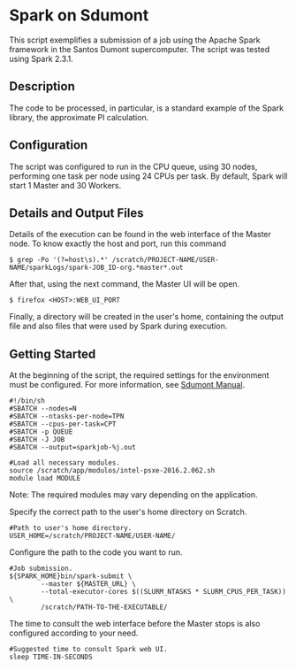 # Spark on Sdumont
This script exemplifies a submission of a job using the Apache Spark framework in the Santos Dumont supercomputer.
The script was tested using Spark 2.3.1.

## Description
The code to be processed, in particular, is a standard example of the Spark library, the approximate PI calculation.

## Configuration
The script was configured to run in the CPU queue, using 30 nodes, performing one task per node using 24 CPUs per task.
By default, Spark will start 1 Master and 30 Workers.

## Details and Output Files

Details of the execution can be found in the web interface of the Master node.
To know exactly the host and port, run this command

```
$ grep -Po '(?=host\s).*' /scratch/PROJECT-NAME/USER-NAME/sparkLogs/spark-JOB_ID-org.*master*.out
```

After that, using the next command, the Master UI will be open.
```
$ firefox <HOST>:WEB_UI_PORT

```

Finally, a directory will be created in the user's home, containing the output file and also files that were used by Spark during execution.

## Getting Started
At the beginning of the script, the required settings for the environment must be configured.
For more information, see [Sdumont Manual](https://sdumont.lncc.br/support_manual.php?pg=support#).

```
#!/bin/sh
#SBATCH --nodes=N
#SBATCH --ntasks-per-node=TPN
#SBATCH --cpus-per-task=CPT
#SBATCH -p QUEUE
#SBATCH -J JOB
#SBATCH --output=sparkjob-%j.out

#Load all necessary modules.
source /scratch/app/modulos/intel-psxe-2016.2.062.sh
module load MODULE
```

Note: The required modules may vary depending on the application.

Specify the correct path to the user's home directory on Scratch.

```
#Path to user's home directory.
USER_HOME=/scratch/PROJECT-NAME/USER-NAME/
```

Configure the path to the code you want to run.
```
#Job submission.
${SPARK_HOME}bin/spark-submit \
        --master ${MASTER_URL} \
        --total-executor-cores $((SLURM_NTASKS * SLURM_CPUS_PER_TASK)) \
        /scratch/PATH-TO-THE-EXECUTABLE/
```

The time to consult the web interface before the Master stops is also configured according to your need.
```
#Suggested time to consult Spark web UI.
sleep TIME-IN-SECONDS
```
